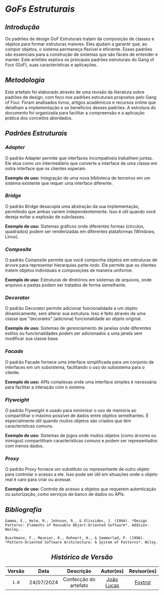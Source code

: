 # <a>*GoFs Estruturais*</a>

## <a>*Introdução*</a>

Os padrões de design GoF Estruturais tratam da composição de classes e objetos para formar estruturas maiores. Eles ajudam a garantir que, ao compor objetos, o sistema permaneça flexível e eficiente. Esses padrões são essenciais para a construção de sistemas que são fáceis de entender e manter. Este artefato explora os principais padrões estruturais do Gang of Four (GoF), suas características e aplicações.

## <a>*Metodologia*</a>

Este artefato foi elaborado através de uma revisão da literatura sobre padrões de design, com foco nos padrões estruturais propostos pelo Gang of Four. Foram analisados livros, artigos acadêmicos e recursos online que detalham a implementação e os benefícios desses padrões. A estrutura do documento foi organizada para facilitar a compreensão e a aplicação prática dos conceitos abordados.

## <a>*Padrões Estruturais*</a>

### <a>*Adapter*</a>

O padrão Adapter permite que interfaces incompatíveis trabalhem juntas. Ele atua como um intermediário que converte a interface de uma classe em outra interface que os clientes esperam.

**Exemplo de uso:** Integração de uma nova biblioteca de terceiros em um sistema existente que requer uma interface diferente.

### <a>*Bridge*</a>

O padrão Bridge desacopla uma abstração da sua implementação, permitindo que ambas variem independentemente. Isso é útil quando você deseja evitar a explosão de subclasses.

**Exemplo de uso:** Sistemas gráficos onde diferentes formas (círculos, quadrados) podem ser renderizadas em diferentes plataformas (Windows, Linux).

### <a>*Composite*</a>

O padrão Composite permite que você componha objetos em estruturas de árvore para representar hierarquias parte-todo. Ele permite que os clientes tratem objetos individuais e composições de maneira uniforme.

**Exemplo de uso:** Estruturas de diretórios em sistemas de arquivos, onde arquivos e pastas podem ser tratados de forma semelhante.

### <a>*Decorator*</a>

O padrão Decorator permite adicionar funcionalidade a um objeto dinamicamente, sem alterar sua estrutura. Isso é feito através de uma classe que "decorates" (adiciona) funcionalidade ao objeto original.

**Exemplo de uso:** Sistemas de gerenciamento de janelas onde diferentes estilos ou funcionalidades podem ser adicionados a uma janela sem modificar sua classe base.

### <a>*Facade*</a>

O padrão Facade fornece uma interface simplificada para um conjunto de interfaces em um subsistema, facilitando o uso do subsistema para o cliente.

**Exemplo de uso:** APIs complexas onde uma interface simples é necessária para facilitar a interação com o sistema.

### <a>*Flyweight*</a>

O padrão Flyweight é usado para minimizar o uso de memória ao compartilhar o máximo possível de dados entre objetos semelhantes. É especialmente útil quando muitos objetos são criados que têm características comuns.

**Exemplo de uso:** Sistemas de jogos onde muitos objetos (como árvores ou inimigos) compartilham características comuns e podem ser representados com menos dados.

### <a>*Proxy*</a>

O padrão Proxy fornece um substituto ou representante de outro objeto para controlar o acesso a ele. Isso pode ser útil em situações onde o objeto real é caro para criar ou acessar.

**Exemplo de uso:** Controle de acesso a objetos que requerem autenticação ou autorização, como serviços de banco de dados ou APIs.

## <a>*Bibliografia*</a>

    Gamma, E., Helm, R., Johnson, R., & Vlissides, J. (1994). *Design Patterns: Elements of Reusable Object-Oriented Software*. Addison-Wesley.

    Buschmann, F., Meunier, R., Rohnert, H., & Sommerlad, P. (1996). *Pattern-Oriented Software Architecture: A System of Patterns*. Wiley.

<Center>

## <a>*Histórico de Versão*</a>

| Versão |    Data    |       Descrição       |                    Autor(es)                     |              Revisor(es)              |
| :----: | :--------: | :-------------------: | :----------------------------------------------: | :-----------------------------------: |
| `1.0`  | 24/07/2024 | Confecção do artefato | [João Lucas](https://github.com/VasconcelosJoao) | [Foxtrot](../../Subgrupos/Foxtrot.md) |